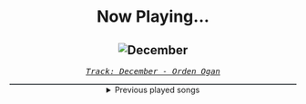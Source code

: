<div align="center"> 
<h1>Now Playing...</h1>

![December](https://i.scdn.co/image/ab67616d00001e0232571546905753cd06b8f1d8)
--
_<samp><a href="https://open.spotify.com/track/4w9t9KQuTm4oaIVjbycnDf">Track: December - Orden Ogan</a></samp>_

<div style="border: 1px #4B5054 solid"></div>
<details>
  <summary>
    Previous played songs
  </summary>
  <table>
    <thead>
      <tr>
        <th>
          Artist
        </th>
        <th>
          Song
        </th>
        <th>
          Link
        </th>
      </tr>
    </thead>
    <tbody>
      <tr><td>Orden Ogan</td><td>December</td><td><a href="https://open.spotify.com/track/4w9t9KQuTm4oaIVjbycnDf">https://open.spotify.com/track/4w9t9KQuTm4oaIVjbycnDf</a></td></tr><tr><td>Brutus</td><td>Brave</td><td><a href="https://open.spotify.com/track/5VwffJpqCMYpZyrBAAmO3Z">https://open.spotify.com/track/5VwffJpqCMYpZyrBAAmO3Z</a></td></tr><tr><td>As Everything Unfolds</td><td>Felt Like Home</td><td><a href="https://open.spotify.com/track/1Tvq5AWaYmN598So4r6p2h">https://open.spotify.com/track/1Tvq5AWaYmN598So4r6p2h</a></td></tr><tr><td>Jonathan Young</td><td>Children of Night</td><td><a href="https://open.spotify.com/track/31ADD8oIUgyiXkDaG8Q9rS">https://open.spotify.com/track/31ADD8oIUgyiXkDaG8Q9rS</a></td></tr><tr><td>For The Fallen Dreams</td><td>No Heaven</td><td><a href="https://open.spotify.com/track/5nxZSkMS7VpbjEHaCQ39a1">https://open.spotify.com/track/5nxZSkMS7VpbjEHaCQ39a1</a></td></tr><tr><td>Dragonland</td><td>Celestial Squadron</td><td><a href="https://open.spotify.com/track/0W3gT5bSNoCs0Jrj16nBNl">https://open.spotify.com/track/0W3gT5bSNoCs0Jrj16nBNl</a></td></tr><tr><td>Fabvl</td><td>Burn It Down (My Hero Academia)</td><td><a href="https://open.spotify.com/track/6SWJOR7WoHKSN4FqlJhYCH">https://open.spotify.com/track/6SWJOR7WoHKSN4FqlJhYCH</a></td></tr><tr><td>Fabvl</td><td>On My Own</td><td><a href="https://open.spotify.com/track/6cnaaAlhSXK7fOWLMSVjIc">https://open.spotify.com/track/6cnaaAlhSXK7fOWLMSVjIc</a></td></tr><tr><td>Fabvl</td><td>Let It All Burn</td><td><a href="https://open.spotify.com/track/0H5sh6u7xJTAYSHSnh2S8i">https://open.spotify.com/track/0H5sh6u7xJTAYSHSnh2S8i</a></td></tr><tr><td>Fabvl</td><td>Memory (Inspired by "Bleach")</td><td><a href="https://open.spotify.com/track/7Gg5Pa39I5rjW4aJmaSLf8">https://open.spotify.com/track/7Gg5Pa39I5rjW4aJmaSLf8</a></td></tr><tr><td>Fabvl</td><td>Lost It All</td><td><a href="https://open.spotify.com/track/2ByeohqpWsZdXQlZ1mOTtA">https://open.spotify.com/track/2ByeohqpWsZdXQlZ1mOTtA</a></td></tr><tr><td>Rustage</td><td>Bleed Gray (Akatsuki Rap)</td><td><a href="https://open.spotify.com/track/6fmJ51HRXJx6YVhzv5aSAW">https://open.spotify.com/track/6fmJ51HRXJx6YVhzv5aSAW</a></td></tr><tr><td>Rustage</td><td>Demon King (Sukuna Rap)</td><td><a href="https://open.spotify.com/track/5Qx4XQoNFqMhkuX1clPMqk">https://open.spotify.com/track/5Qx4XQoNFqMhkuX1clPMqk</a></td></tr><tr><td>Rustage</td><td>Look At Me Now</td><td><a href="https://open.spotify.com/track/1aB3jsICVmMsMDV2PaFYAz">https://open.spotify.com/track/1aB3jsICVmMsMDV2PaFYAz</a></td></tr><tr><td>Two Steps from Hell</td><td>No Honor In Blood</td><td><a href="https://open.spotify.com/track/3OBELEqrfCVqtsyLJe86GE">https://open.spotify.com/track/3OBELEqrfCVqtsyLJe86GE</a></td></tr><tr><td>Phoenix Music</td><td>All We've Got</td><td><a href="https://open.spotify.com/track/4QtojbsAuFxbgR4QSAuLfw">https://open.spotify.com/track/4QtojbsAuFxbgR4QSAuLfw</a></td></tr><tr><td>Rok Nardin</td><td>The Devil</td><td><a href="https://open.spotify.com/track/7GLGi9WLYbvnxA6fjZUsOy">https://open.spotify.com/track/7GLGi9WLYbvnxA6fjZUsOy</a></td></tr><tr><td>Audiomachine</td><td>Attack On the Winter Wall</td><td><a href="https://open.spotify.com/track/1jV6wgBKKMHbMR9jaUFRM1">https://open.spotify.com/track/1jV6wgBKKMHbMR9jaUFRM1</a></td></tr><tr><td>Phoenix Music</td><td>We Are Skyguards</td><td><a href="https://open.spotify.com/track/56ufo0eRN53vyUTsfpBao8">https://open.spotify.com/track/56ufo0eRN53vyUTsfpBao8</a></td></tr><tr><td>Rok Nardin</td><td>Where Is Your God Now</td><td><a href="https://open.spotify.com/track/3ovtITup4WcZtgDjW7nWZR">https://open.spotify.com/track/3ovtITup4WcZtgDjW7nWZR</a></td></tr>
    </tbody>
  </table>
</details>

</div>
